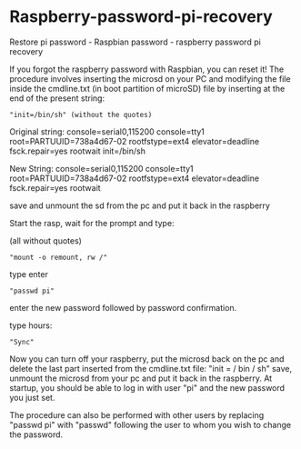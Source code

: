 # Raspberry-password-pi-recovery
Restore pi password - Raspbian password - raspberry password pi recovery

If you forgot the raspberry password with Raspbian, you can reset it! The procedure involves inserting the microsd on your PC and modifying the file inside the cmdline.txt (in boot partition of microSD) file by inserting at the end of the present string:

	"init=/bin/sh" (without the quotes)

Original string: 
	console=serial0,115200 console=tty1 root=PARTUUID=738a4d67-02 rootfstype=ext4 elevator=deadline fsck.repair=yes rootwait init=/bin/sh 
	
New String: console=serial0,115200 console=tty1 root=PARTUUID=738a4d67-02 rootfstype=ext4 elevator=deadline fsck.repair=yes rootwait

save and unmount the sd from the pc and put it back in the raspberry

Start the rasp, wait for the prompt and type:

(all without quotes) 
  
	"mount -o remount, rw /"

type enter

	"passwd pi"

enter the new password followed by password confirmation.

type hours:

	"Sync"

Now you can turn off your raspberry, put the microsd back on the pc and delete the last part inserted from the cmdline.txt file: "init = / bin / sh" save, unmount the microsd from your pc and put it back in the raspberry. At startup, you should be able to log in with user "pi" and the new password you just set.

The procedure can also be performed with other users by replacing "passwd pi" with "passwd" following the user to whom you wish to change the password.
